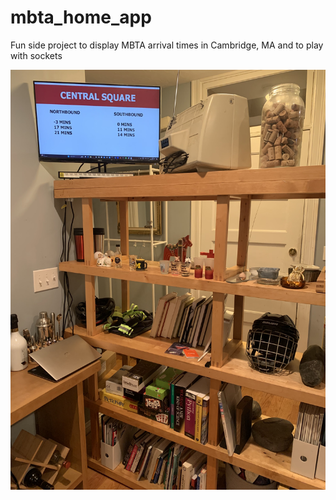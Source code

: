 # mbta_home_app
Fun side project to display MBTA arrival times in Cambridge, MA and to play with sockets

![Living Room image](./images/readme_image.jpg)
